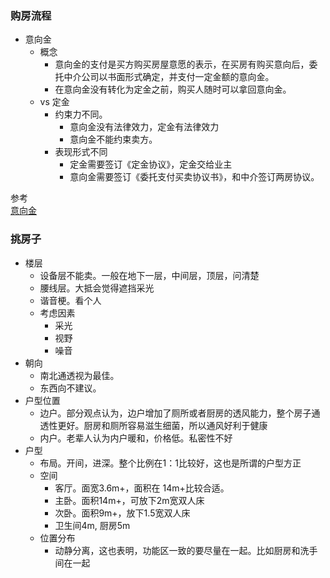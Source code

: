 ### 购房流程

- 意向金
  - 概念
    - 意向金的支付是买方购买房屋意愿的表示，在买房有购买意向后，委托中介公司以书面形式确定，并支付一定金额的意向金。
    - 在意向金没有转化为定金之前，购买人随时可以拿回意向金。
  - vs 定金
    - 约束力不同。
      - 意向金没有法律效力，定金有法律效力
      - 意向金不能约束卖方。
    - 表现形式不同
      - 定金需要签订《定金协议》，定金交给业主
      - 意向金需要签订《委托支付买卖协议书》，和中介签订两房协议。

参考<br>
[意向金](https://www.zhihu.com/question/404827245/answer/1323469370)

### 挑房子

- 楼层
  - 设备层不能卖。一般在地下一层，中间层，顶层，问清楚
  - 腰线层。大抵会觉得遮挡采光
  - 谐音梗。看个人
  - 考虑因素
    - 采光
    - 视野
    - 噪音
- 朝向
  - 南北通透视为最佳。
  - 东西向不建议。
- 户型位置
  - 边户。部分观点认为，边户增加了厕所或者厨房的透风能力，整个房子通透性更好。厨房和厕所容易滋生细菌，所以通风好利于健康
  - 内户。老辈人认为内户暖和，价格低。私密性不好
- 户型
  - 布局。开间，进深。整个比例在1：1比较好，这也是所谓的户型方正
  - 空间
    - 客厅。面宽3.6m+，面积在 14m+比较合适。
    - 主卧。面积14m+，可放下2m宽双人床
    - 次卧。面积9m+，放下1.5宽双人床
    - 卫生间4m, 厨房5m
  - 位置分布
    - 动静分离，这也表明，功能区一致的要尽量在一起。比如厨房和洗手间在一起
